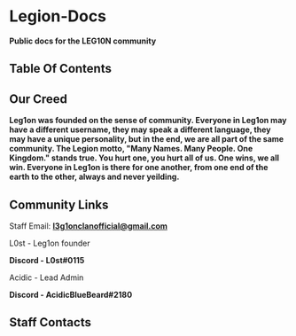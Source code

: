 # Legion-Docs
**Public docs for the LEG10N community**

## Table Of Contents

## Our Creed
**Leg1on was founded on the sense of community. Everyone in Leg1on may have a different username, they may speak a different language, they may have a unique personality, but in the end, we are all part of the same community. The Legion motto, "Many Names. Many People. One Kingdom." stands true. You hurt one, you hurt all of us. One wins, we all win. Everyone in Leg1on is there for one another, from one end of the earth to the other, always and never yeilding.**
## Community Links
Staff Email: **l3g1onclanofficial@gmail.com**

L0st - Leg1on founder

**Discord - L0st#0115**

Acidic - Lead Admin

**Discord - AcidicBlueBeard#2180**
## Staff Contacts
